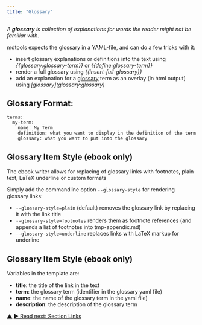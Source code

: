 ```yaml
---
title: "Glossary"
---
```



_A **glossary** is collection of explanations for words the reader might not be familiar with._

mdtools expects the glossary in a YAML-file, and can do a few tricks with it: 

- insert glossary explanations or definitions into the text using _&#0123;&#0123;glossary:glossary-term&#0125;&#0125;_ or _&#0123;&#0123;define:glossary-term&#0125;&#0125;_
- render a full glossary using _&#0123;&#0123;insert-full-glossary&#0125;&#0125;_
- add an explanation for a <a href="glossary.html#entry-glossary" class="glossary-tooltip" data-toggle="tooltip" title="Glossary: A collection of explanations for words the reader might not be familiar with.">glossary</a> term as an overlay (in html output) using _&#0091;glossary&#0093;&#0040;glossary:glossary&#0041;_


## Glossary Format:

    terms:
      my-term:
        name: My Term
        definition: what you want to display in the definition of the term
        glossary: what you want to put into the glossary


## Glossary Item Style (ebook only)

The ebook writer allows for replacing of glossary links with footnotes, plain text, LaTeX underline or custom formats

Simply add the commandline option `--glossary-style` for rendering glossary links:

- `--glossary-style=plain` (default) removes the glossary link by replacing it with the link title
- `--glossary-style=footnotes` renders them as footnote references (and appends a list of footnotes into tmp-appendix.md)
- `--glossary-style=underline` replaces links with LaTeX markup for underline



## Glossary Item Style (ebook only)


Variables in the template are:

- **title**: the title of the link in the text
- **term**: the glossary term (identifier in the glossary yaml file)
- **name**: the name of the glossary term in the yaml file)
- **description**: the description of the glossary term


<div class="bottom-nav">
<a href="features.html" title="Up: Features">▲</a> <a href="section-links.html" title="Read next: Section Links">▶ Read next: Section Links</a>
</div>


<script type="text/javascript">
Mousetrap.bind('g n', function() {
    window.location.href = 'section-links.html';
    return false;
});
</script>

